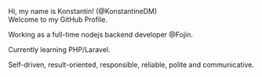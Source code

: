 Hi, my name is Konstantin! (@KonstantineDM)  
Welcome to my GitHub Profile.  

Working as a full-time nodejs backend developer @Fojin.

Currently learning PHP/Laravel.

Self-driven, result-oriented, responsible, reliable, polite and communicative.
